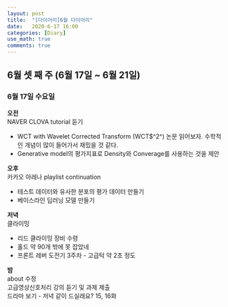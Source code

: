 ```yaml
---
layout: post
title:  "[다이어리]6월 다이어리"
date:   2020-6-17 16:00
categories: [Diary]
use_math: true
comments: true
---
```

## 6월 셋 째 주 (6월 17일 ~ 6월 21일)
### 6월 17일 수요일
**오전**<br/>
NAVER CLOVA tutorial 듣기 
- WCT with Wavelet Corrected Transform (WCT$^2^) 논문 읽어보자. 수학적인 개념이 많이 들어가서 재밌을 것 같다.
- Generative model의 평가지표로 Density와 Converage를 사용하는 것을 제안

**오후**<br/>
카카오 아레나 playlist continuation
- 테스트 데이터와 유사한 분포의 평가 데이터 만들기
- 베이스라인 딥러닝 모델 만들기

**저녁**<br/>
클라이밍
- 리드 클라이밍 장비 수령
- 홀드 약 90개 밖에 못 잡았네
- 프론트 레버 도전기 3주차 - 고급턱 약 2초 정도

**밤**<br/>
about 수정<br/>
고급영상신호처리 강의 듣기 및 과제 제출<br/>
드라마 보기 - 저녁 같이 드실래요? 15, 16화

    





